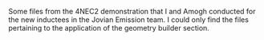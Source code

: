 Some files from the 4NEC2 demonstration that I and Amogh conducted for the new inductees in the Jovian Emission team. 
I could only find the files pertaining to the application of the geometry builder section.
